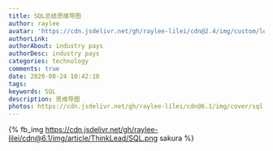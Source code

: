 ```yaml
---
title: SQL总结思维导图
author: raylee
avatar: 'https://cdn.jsdelivr.net/gh/raylee-lilei/cdn@2.4/img/custom/logo_1.png'
authorLink: 
authorAbout: industry pays
authorDesc: industry pays
categories: technology
comments: true
date: 2020-08-24 10:42:10
tags:
keywords: SQL
description: 思维导图
photos: https://cdn.jsdelivr.net/gh/raylee-lilei/cdn@6.1/img/cover/sql.jfif
---
```


{% fb_img https://cdn.jsdelivr.net/gh/raylee-lilei/cdn@6.1/img/article/ThinkLead/SQL.png sakura %}

